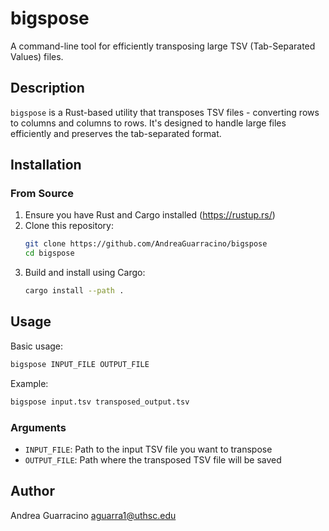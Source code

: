 # bigspose

A command-line tool for efficiently transposing large TSV (Tab-Separated Values) files.

## Description

`bigspose` is a Rust-based utility that transposes TSV files - converting rows to columns and columns to rows. It's designed to handle large files efficiently and preserves the tab-separated format.

## Installation

### From Source

1. Ensure you have Rust and Cargo installed (https://rustup.rs/)
2. Clone this repository:
   ```bash
   git clone https://github.com/AndreaGuarracino/bigspose
   cd bigspose
   ```
3. Build and install using Cargo:
   ```bash
   cargo install --path .
   ```

## Usage

Basic usage:
```bash
bigspose INPUT_FILE OUTPUT_FILE
```

Example:
```bash
bigspose input.tsv transposed_output.tsv
```

### Arguments

- `INPUT_FILE`: Path to the input TSV file you want to transpose
- `OUTPUT_FILE`: Path where the transposed TSV file will be saved

## Author

Andrea Guarracino <aguarra1@uthsc.edu>
